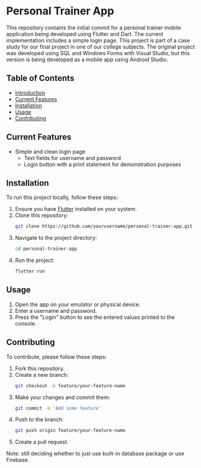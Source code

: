 # Personal Trainer App

This repository contains the initial commit for a personal trainer mobile application being developed using Flutter and Dart. The current implementation includes a simple login page. This project is part of a case study for our final project in one of our college subjects. The original project was developed using SQL and Windows Forms with Visual Studio, but this version is being developed as a mobile app using Android Studio.

## Table of Contents

- [Introduction](#introduction)
- [Current Features](#current-features)
- [Installation](#installation)
- [Usage](#usage)
- [Contributing](#contributing)


## Current Features

- Simple and clean login page
  - Text fields for username and password
  - Login button with a print statement for demonstration purposes

## Installation

To run this project locally, follow these steps:

1. Ensure you have [Flutter](https://flutter.dev/docs/get-started/install) installed on your system.
2. Clone this repository:
    ```bash
    git clone https://github.com/yourusername/personal-trainer-app.git
    ```
3. Navigate to the project directory:
    ```bash
    cd personal-trainer-app
    ```
4. Run the project:
    ```bash
    flutter run
    ```

## Usage

1. Open the app on your emulator or physical device.
2. Enter a username and password.
3. Press the "Login" button to see the entered values printed to the console.

## Contributing

To contribute, please follow these steps:

1. Fork this repository.
2. Create a new branch:
    ```bash
    git checkout -b feature/your-feature-name
    ```
3. Make your changes and commit them:
    ```bash
    git commit -m 'Add some feature'
    ```
4. Push to the branch:
    ```bash
    git push origin feature/your-feature-name
    ```
5. Create a pull request.

Note: still deciding whether to just use built-in database package or use Firebase.
